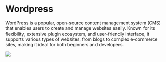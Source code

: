 # Wordpress
WordPress is a popular, open-source content management system (CMS) that enables users to create and manage websites easily. Known for its flexibility, extensive plugin ecosystem, and user-friendly interface, it supports various types of websites, from blogs to complex e-commerce sites, making it ideal for both beginners and developers.


![](https://upload.wikimedia.org/wikipedia/commons/thumb/2/23/WordPress_6.4_Dashboard.png/1280px-WordPress_6.4_Dashboard.png)
